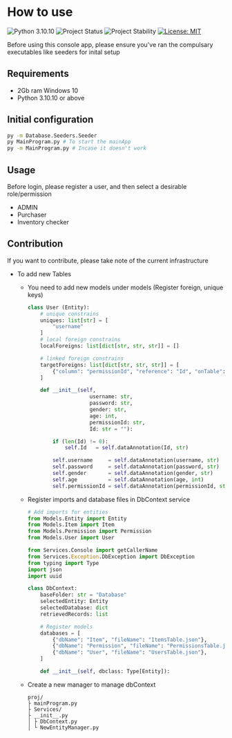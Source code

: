 # How to use
![Python 3.10.10](https://img.shields.io/badge/python-3.10.10-blue.svg)
![Project Status](https://img.shields.io/badge/status-active-brightgreen.svg)
![Project Stability](https://img.shields.io/badge/stability-stable-brightgreen.svg)
[![License: MIT](https://img.shields.io/badge/License-MIT-yellow.svg)](https://opensource.org/licenses/MIT)

Before using this console app, please ensure you've ran the compulsary executables like seeders for inital setup

## Requirements

- 2Gb ram Windows 10
- Python 3.10.10 or above

## Initial configuration

```bash
py -m Database.Seeders.Seeder
py MainProgram.py # To start the mainApp
py -m MainProgram.py # Incase it doesn't work
```

## Usage
Before login, please register a user, and then select a desirable role/permission

- ADMIN
- Purchaser
- Inventory checker

## Contribution
If you want to contribute, please take note of the current infrastructure
- To add new Tables 
    - You need to add new models under models (Register foreign, unique keys)
        ```python
        class User (Entity):
            # unique constrains
            uniques: list[str] = [
                "username"
            ]
            # local foreign constrains
            localForeigns: list[dict[str, str, str]] = []
        
            # linked foreign constrains
            targetForeigns: list[dict[str, str, str]] = [
                {"column": "permissionId", "reference": "Id", "onTable": "Permission"}
            ]
        
            def __init__(self,
                            username: str,
                            password: str,
                            gender: str,
                            age: int,
                            permissionId: str,
                            Id: str = ""):
        
                if (len(Id) != 0):
                    self.Id   = self.dataAnnotation(Id, str)
        
                self.username     = self.dataAnnotation(username, str)
                self.password     = self.dataAnnotation(password, str)
                self.gender       = self.dataAnnotation(gender, str)
                self.age          = self.dataAnnotation(age, int)
                self.permissionId = self.dataAnnotation(permissionId, str)
        ```

    - Register imports and database files in DbContext service
        ```python
        # Add imports for entities
        from Models.Entity import Entity
        from Models.Item import Item
        from Models.Permission import Permission
        from Models.User import User

        from Services.Console import getCallerName
        from Services.Exception.DbException import DbException
        from typing import Type
        import json
        import uuid

        class DbContext:
            baseFolder: str = "Database"
            selectedEntity: Entity
            selectedDatabase: dict
            retrievedRecords: list

            # Register models
            databases = [
                {"dbName": "Item", "fileName": "ItemsTable.json"},
                {"dbName": "Permission", "fileName": "PermissionsTable.json"},
                {"dbName": "User", "fileName": "UsersTable.json"},
            ]

            def __init__(self, dbclass: Type[Entity]):
        ```

    - Create a new manager to manage dbContext
        ```
        proj/
        ├ mainProgram.py
        ├ Services/
        ├ __init__.py
        │ ├ DbContext.py
        │ └ NewEntityManager.py
        ```